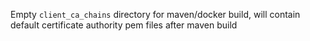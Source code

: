 Empty `client_ca_chains` directory for maven/docker build, will contain default certificate authority pem files after maven build